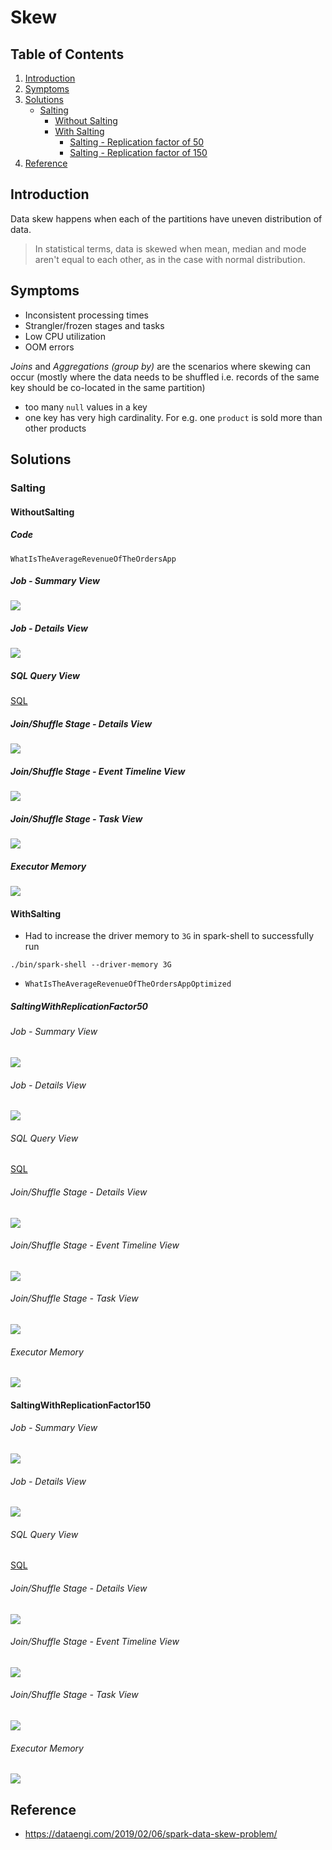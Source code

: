 # Skew

## Table of Contents

1. [Introduction](#Introduction)
2. [Symptoms](#Symptoms)
3. [Solutions](#Solutions)
    - [Salting](#Salting)
        - [Without Salting](#WithoutSalting)
        - [With Salting](#WithSalting)
            - [Salting - Replication factor of 50](#SaltingWithReplicationFactor50)
            - [Salting - Replication factor of 150](#SaltingWithReplicationFactor150)
4. [Reference](#Reference)

## Introduction

Data skew happens when each of the partitions have uneven distribution of data.

> In statistical terms, data is skewed when mean, median and mode aren't equal to each 
> other, as in the case with normal distribution.

## Symptoms

- Inconsistent processing times
- Strangler/frozen stages and tasks
- Low CPU utilization
- OOM errors

*Joins* and *Aggregations (group by)* are the scenarios where skewing can occur 
(mostly where the data needs to be shuffled i.e. 
records of the same key should be co-located in the same partition)

- too many `null` values in a key
- one key has very high cardinality. For e.g. one `product` is sold more than other products

## Solutions

### Salting 

#### WithoutSalting

##### Code

`WhatIsTheAverageRevenueOfTheOrdersApp`

##### Job - Summary View

![](skewed-spark-app-summary.png)

##### Job - Details View

![](saprk-webui-jobs-view.png)

##### SQL Query View

[SQL](spark-webui-sql-view.pdf)

##### Join/Shuffle Stage - Details View

![](strangler-or-skewed-task-0.png)

##### Join/Shuffle Stage - Event Timeline View

![](strangler-or-skewed-task-1.png)

##### Join/Shuffle Stage - Task View

![](strangler-or-skewed-task-2.png)

##### Executor Memory

![](skewed-spark-app-GC-redflag.png)

#### WithSalting

- Had to increase the driver memory to `3G` in spark-shell to successfully run

```
./bin/spark-shell --driver-memory 3G
```

- `WhatIsTheAverageRevenueOfTheOrdersAppOptimized`

##### SaltingWithReplicationFactor50

###### Job - Summary View

![](./iteration1/skewed-spark-app-summary-optimize1.png)

###### Job - Details View

![](./iteration1/saprk-webui-jobs-view-optimize1.png)

###### SQL Query View

[SQL](./iteration1/spark-webui-sql-view-optimize1.pdf)

###### Join/Shuffle Stage - Details View

![](./iteration1/stranger-or-skewed-task-0-optimize1.png)

###### Join/Shuffle Stage - Event Timeline View

![](./iteration1/strangler-or-skewed-task-1-optimize1.png)

###### Join/Shuffle Stage - Task View

![](./iteration1/strangler-or-skewed-task-2-optimize1.png)

###### Executor Memory

![](./iteration1/skewed-spark-app-GC-redflag-optimize1.png)

#### SaltingWithReplicationFactor150

###### Job - Summary View

![](./iteration2/skewed-spark-app-summary-optimize2.png)

###### Job - Details View

![](./iteration2/saprk-webui-jobs-view-optimization2.png)

###### SQL Query View

[SQL](./iteration2/spark-webui-sql-view-optimization2.pdf)

###### Join/Shuffle Stage - Details View

![](./iteration2/stranger-or-skewed-task-0-optimize2.png)

###### Join/Shuffle Stage - Event Timeline View

![](./iteration2/strangler-or-skewed-task-1-optimize2.png)

###### Join/Shuffle Stage - Task View

![](./iteration2/strangler-or-skewed-task-2-optimize2.png)

###### Executor Memory

![](./iteration2/skewed-spark-app-GC-redflag-optimized2.png)

## Reference

- https://dataengi.com/2019/02/06/spark-data-skew-problem/